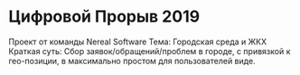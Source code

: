 # Цифровой Прорыв 2019

Проект от команды Nereal Software
Тема: Городская среда и ЖКХ
Краткая суть: Сбор заявок/обращений/проблем в городе, с привязкой к гео-позиции, в максимально простом для пользователей виде.  
